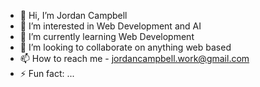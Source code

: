 - 👋 Hi, I’m Jordan Campbell
- 👀 I’m interested in Web Development and AI
- 🌱 I’m currently learning Web Development
- 💞️ I’m looking to collaborate on anything web based
- 📫 How to reach me - jordancampbell.work@gmail.com
- ⚡ Fun fact: ...

<!---
JordanCampbell1/JordanCampbell1 is a ✨ special ✨ repository because its `README.md` (this file) appears on your GitHub profile.
You can click the Preview link to take a look at your changes.
--->
